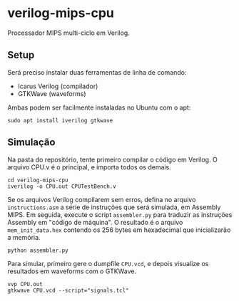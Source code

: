 # verilog-mips-cpu
Processador MIPS multi-ciclo em Verilog.

## Setup

Será preciso instalar duas ferramentas de linha de comando:
 * Icarus Verilog (compilador)
 * GTKWave (waveforms)

Ambas podem ser facilmente instaladas no Ubuntu com o apt:
```console
sudo apt install iverilog gtkwave
```

## Simulação

Na pasta do repositório, tente primeiro compilar o código em Verilog. O arquivo CPU.v é o principal, e importa todos os demais.
```console
cd verilog-mips-cpu
iverilog -o CPU.out CPUTestBench.v
```

Se os arquivos Verilog compilarem sem erros, defina no arquivo `instructions.asm` a série de instruções que será simulada, em Assembly MIPS. Em seguida, execute o script `assembler.py` para traduzir as instruções Assembly em "código de máquina". O resultado é o arquivo `mem_init_data.hex` contendo os 256 bytes em hexadecimal que inicializarão a memória.

```console
python assembler.py
```

Para simular, primeiro gere o dumpfile `CPU.vcd`, e depois visualize os resultados em waveforms com o GTKWave.
```console
vvp CPU.out
gtkwave CPU.vcd --script="signals.tcl"
```
